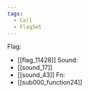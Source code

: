 ```yaml
---
tags:
  - Call
  - FlagSet
---
```

Flag:
- [[flag_11428]]
Sound:
- [[sound_17]]
- [[sound_43]]
Fn:
- [[sub000_function24]]
